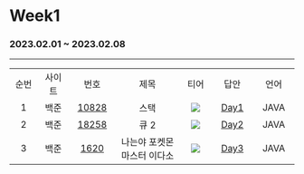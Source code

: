# Week1
### 2023.02.01 ~ 2023.02.08
---

<div align="center">
  <table>
    <tr>
      <td align="center" width="80px;";>순번</td>
      <td align="center" width="100px;";>사이트</td>
      <td align="center" width="100px;";>번호</td>
      <td align="center" width="300px;";>제목</td>
      <td align="center" width="100px;";>티어</td>
      <td align="center" width="100px;";>답안</td>
      <td align="center" width="100px;";>언어</td>
    </tr>
    <tr>
      <td align="center">
        1
      </td>
      <td align="center">
        백준
      </td>
      <td align="center">
        <a href="https://www.acmicpc.net/problem/10828">
            10828
        </a>
      </td>
      <td align="center">
        스택
      </td>
      <td align="center">
        <sub><img src="https://user-images.githubusercontent.com/81818730/190453924-710de7f3-0578-4a3e-8f98-dd014210eb3e.png"></sub>
      </td>
      <td align="center">
        <a href="https://github.com/game-changerss/EHUNSUNG/blob/main/Week%201/BOJ_10828.java">
            Day1
        </a>
      </td>
      <td align="center">
        JAVA
      </td>
    </tr> 
    <tr>
      <td align="center">
        2
      </td>
      <td align="center">
        백준
      </td>
      <td align="center">
        <a href="https://www.acmicpc.net/problem/10828">
            18258
        </a>
      </td>
      <td align="center">
        큐 2
      </td>
      <td align="center">
        <sub><img src="https://user-images.githubusercontent.com/81818730/190453924-710de7f3-0578-4a3e-8f98-dd014210eb3e.png"></sub>
      </td>
      <td align="center">
        <a href="https://github.com/game-changerss/EHUNSUNG/blob/main/Week%201/BOJ_18258.java">
            Day2
        </a>
      </td>
      <td align="center">
        JAVA
      </td>
    </tr> 
    <tr>
      <td align="center">
        3
      </td>
      <td align="center">
        백준
      </td>
      <td align="center">
        <a href="https://www.acmicpc.net/problem/1620">
            1620
        </a>
      </td>
      <td align="center">
        나는야 포켓몬 마스터 이다소
      </td>
      <td align="center">
        <sub><img src="https://user-images.githubusercontent.com/81818730/190453924-710de7f3-0578-4a3e-8f98-dd014210eb3e.png"></sub>
      </td>
      <td align="center">
        <a href="https://github.com/game-changerss/EHUNSUNG/blob/main/Week%201/BOJ_1620.java">
            Day3
        </a>
      </td>
      <td align="center">
        JAVA
      </td>
    </tr> 
  </table>
</div>
